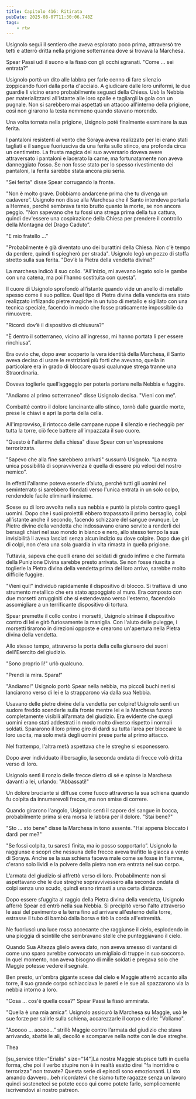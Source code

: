 ```yaml
---
title: Capitolo 416: Ritirata
pubDate: 2025-08-07T11:30:06.748Z
tags:
    - rtw
---
```











Usignolo seguì il sentiero che aveva esplorato poco prima, attraversò tre tetti e atterrò dritta nella prigione sotterranea dove si trovava la Marchesa.


Spear Passi udì il suono e la fissò con gli occhi sgranati. "Come ... sei entrata?"


Usignolo portò un dito alle labbra per farle cenno di fare silenzio zoppicando fuori dalla porta d'acciaio. A giudicare dalle loro uniformi, le due guardie lì vicino erano probabilmente seguaci della Chiesa. Usò la Nebbia per materializzarsi all'istante alle loro spalle e tagliargli la gola con un pugnale. Non si sarebbero mai aspettati un attacco all'interno della prigione, così non girarono la testa nemmeno quando stavano morendo.


Una volta tornata nella prigione, Usignolo poté finalmente esaminare la sua ferita.


I pantaloni resistenti al vento che Soraya aveva realizzato per lei erano stati tagliati e il sangue fuoriusciva da una ferita sullo stinco, era profonda circa un centimetro. La frusta magica del suo avversario doveva avere attraversato i pantaloni e lacerato la carne, ma fortunatamente non aveva danneggiato l’osso. Se non fosse stato per lo spesso rivestimento dei pantaloni, la ferita sarebbe stata ancora più seria.


"Sei ferita" disse Spear corrugando la fronte.


"Non è molto grave. Dobbiamo andarcene prima che tu divenga un cadavere”. Usignolo non disse alla Marchesa che il Santo intendeva portarla a Hermes, perché sembrava tanto brutto quanto la morte, se non ancora peggio. "Non sapevano che tu fossi una strega prima della tua cattura, quindi dev'essere una cospirazione della Chiesa per prendere il controllo della Montagna del Drago Caduto”.


"E mio fratello ...”


"Probabilmente è già diventato uno dei burattini della Chiesa. Non c'è tempo da perdere, quindi ti spiegherò per strada". Usignolo legò un pezzo di stoffa stretto sulla sua ferita. "Dov'è la Pietra della vendetta divina?"


La marchesa indicò il suo collo. "All'inizio, mi avevano legato solo le gambe con una catena, ma poi l’hanno sostituita con questa”.


Il cuore di Usignolo sprofondò all’istante quando vide un anello di metallo spesso come il suo pollice. Quel tipo di Pietra divina della vendetta era stato realizzato infilzando pietre magiche in un tubo di metallo e sigillato con una tecnica speciale, facendo in modo che fosse praticamente impossibile da rimuovere.


"Ricordi dov’è il dispositivo di chiusura?"


"È dentro il sotterraneo, vicino all'ingresso, mi hanno portata lì per essere rinchiusa”.


Era ovvio che, dopo aver scoperto la vera identità della Marchesa, il Santo aveva deciso di usare le restrizioni più forti che avevano, quella in particolare era in grado di bloccare quasi qualunque strega tranne una Straordinaria.


Doveva toglierle quell’aggeggio per poterla portare nella Nebbia e fuggire.


"Andiamo al primo sotterraneo" disse Usignolo decisa. "Vieni con me”.


Combatté contro il dolore lancinante allo stinco, tornò dalle guardie morte, prese le chiavi e aprì la porta della cella.


All'improvviso, il rintocco delle campane ruppe il silenzio e riecheggiò per tutta la torre, ciò fece battere all’impazzata il suo cuore.


"Questo è l'allarme della chiesa" disse Spear con un'espressione terrorizzata.


"Sapevo che alla fine sarebbero arrivati" sussurrò Usignolo. "La nostra unica possibilità di sopravvivenza è quella di essere più veloci del nostro nemico”.


In effetti l'allarme poteva esserle d’aiuto, perché tutti gli uomini nel seminterrato si sarebbero fiondati verso l'unica entrata in un solo colpo, rendendole facile eliminarli insieme.


Scese su di loro avvolta nella sua nebbia e puntò la pistola contro quegli uomini. Dopo che i suoi proiettili ebbero trapassato il primo bersaglio, colpì all’istante anche il secondo, facendo schizzare del sangue ovunque. Le Pietre divine della vendetta che indossavano erano servite a renderli dei bersagli chiari nel suo mondo in bianco e nero, allo stesso tempo la sua invisibilità li aveva lasciati senza alcun indizio su dove colpire. Dopo due giri di colpi, non c'era una sola guardia in vita rimasta in quella prigione.


Tuttavia, sapeva che quelli erano dei soldati di grado infimo e che l’armata della Punizione Divina sarebbe presto arrivata. Se non fosse riuscita a toglierle la Pietra divina della vendetta prima del loro arrivo, sarebbe molto difficile fuggire.


"Vieni qui!" individuò rapidamente il dispositivo di blocco. Si trattava di uno strumento metallico che era stato appoggiato al muro. Era composto con due morsetti arrugginiti che si estendevano verso l'esterno, facendolo assomigliare a un terrificante dispositivo di tortura.


Spear premette il collo contro i morsetti, Usignolo strinse il dispositivo contro di lei e girò furiosamente la maniglia. Con l'aiuto delle pulegge, i morsetti tirarono in direzioni opposte e crearono un'apertura nella Pietra divina della vendetta.


Allo stesso tempo, attraverso la porta della cella giunsero dei suoni dell'Esercito del giudizio.


"Sono proprio lì!" urlò qualcuno.


"Prendi la mira. Spara!"


"Andiamo!" Usignolo portò Spear nella nebbia, ma piccoli buchi neri si lanciarono verso di lei e la strapparono via dalla sua Nebbia.


Usavano delle pietre divine della vendetta per colpire! Usignolo sentì un sudore freddo scenderle sulla fronte mentre lei e la Marchesa furono completamente visibili all’armata del giudizio. Era evidente che quegli uomini erano stati addestrati in modo molto diverso rispetto i normali soldati. Spararono il loro primo giro di dardi su tutta l’area per bloccare la loro uscita, ma solo metà degli uomini prese parte al primo attacco.


Nel frattempo, l'altra metà aspettava che le streghe si esponessero.


Dopo aver individuato il bersaglio, la seconda ondata di frecce volò dritta verso di loro.


Usignolo sentì il ronzio delle frecce dietro di sé e spinse la Marchesa davanti a lei, urlando: "Abbassati!"


Un dolore bruciante si diffuse come fuoco attraverso la sua schiena quando fu colpita da innumerevoli frecce, ma non smise di correre.


Quando girarono l'angolo, Usignolo sentì il sapore del sangue in bocca, probabilmente prima si era morsa le labbra per il dolore. "Stai bene?"


"Sto ... sto bene" disse la Marchesa in tono assente. "Hai appena bloccato i dardi per me?"


"Se fossi colpita, tu saresti finita, ma io posso sopportarlo”. Usignolo la raggiunse e scoprì che nessuna delle frecce aveva trafitto la giacca a vento di Soraya. Anche se la sua schiena faceva male come se fosse in fiamme, c'erano solo lividi e la polvere della pietra non era entrata nel suo corpo.


L’armata del giudizio si affrettò verso di loro. Probabilmente non si aspettavano che le due streghe sopravvivessero alla seconda ondata di colpi senza uno scudo, quindi erano rimasti a una certa distanza.


Dopo essere sfuggita al raggio della Pietra divina della vendetta, Usignolo afferrò Spear ed entrò nella sua Nebbia. Si precipitò verso l'alto attraverso le assi del pavimento e la terra fino ad arrivare all'esterno della torre, estrasse il tubo di bambù dalla borsa e tirò la corda all'estremità.


Ne fuoriuscì una luce rossa accecante che raggiunse il cielo, esplodendo in una pioggia di scintille che sembravano stelle che punteggiavano il cielo.


Quando Sua Altezza glielo aveva dato, non aveva smesso di vantarsi di come uno sparo avrebbe convocato un migliaio di truppe in suo soccorso. In quel momento, non aveva bisogno di mille soldati e pregava solo che Maggie potesse vedere il segnale.


Ben presto, un'ombra gigante scese dal cielo e Maggie atterrò accanto alla torre, il suo grande corpo schiacciava le pareti e le sue ali spazzarono via la nebbia intorno a loro.


"Cosa ... cos'è quella cosa?" Spear Passi la fissò ammirata.


"Quella è una mia amica”. Usignolo assicurò la Marchesa su Maggie, usò le sue forze per salirle sulla schiena, accarezzarle il corpo e dirle: "Voliamo".


"Aooooo ... aoooo…” strillò Maggie contro l’armata del giudizio che stava arrivando, sbatté le ali, decollò e scomparve nella notte con le due streghe.


Thea






[su_service title="Erialis" size="14"]La nostra Maggie stupisce tutti in quella forma, che poi il verbo stupire non è in realtà esatto direi "fa inorridire o terrorizza" non trovate? Questa serie di episodi sono emozionanti. Li sto amando davvero...beh ricordatevi che siamo tutte ragazze senza un lavoro quindi sosteneteci se potete ecco qui come potete farlo, semplicemente iscrivendovi al nostro patreon.
                                


                                



